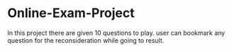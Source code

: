 # Online-Exam-Project
In this project there are given 10 questions to play. user can bookmark any question for the reconsideration while going to result.
